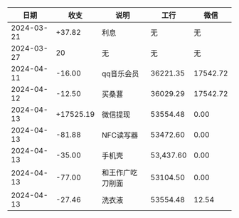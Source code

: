 
|日期|收支|说明|工行|微信|
|---|----|---|---|----|
| 2024-03-21 | +37.82 | 利息  |无|无|
| 2024-03-27 | 20    |   无   |无|无|
| 2024-04-11 | -16.00 | qq音乐会员 | 36221.35 | 17542.72 |
| 2024-04-12 | -12.50 | 买桑葚 | 36029.29 |17542.72 |
| 2024-04-13 | +17525.19 | 微信提现 | 53554.48 | 0.00 |
|2024-04-13|-81.88|NFC读写器|53472.60|0.00|
|2024-04-13|-35.00|手机壳|53,437.60|0.00|
|2024-04-13|-77.00|和王作广吃刀削面|53104.50|0.00|
|2024-04-13|-27.46|洗衣液|53554.48|12.54|
